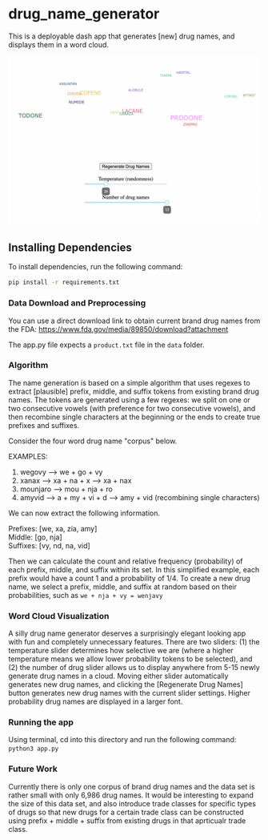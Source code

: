 # drug_name_generator

This is a deployable dash app that generates [new] drug names, and displays them in a word cloud. 

![alt text](https://github.com/merillium/drug_name_generator/blob/main/images/sample.png)

## Installing Dependencies
To install dependencies, run the following command:
```bash
pip install -r requirements.txt
```

### Data Download and Preprocessing
You can use a direct download link to obtain current brand drug names from the FDA: https://www.fda.gov/media/89850/download?attachment

The app.py file expects a `product.txt` file in the `data` folder.

### Algorithm
The name generation is based on a simple algorithm that uses regexes to extract [plausible] prefix, middle, and suffix tokens from existing brand drug names. The tokens are generated using a few regexes: we split on one or two consecutive vowels (with preference for two consecutive vowels), and then recombine single characters at the beginning or the ends to create true prefixes and suffixes. 

Consider the four word drug name "corpus" below.

EXAMPLES: 
1. wegovy --> we + go + vy  
2. xanax --> xa + na + x --> xa + nax  
3. mounjaro --> mou + nja + ro  
4. amyvid --> a + my + vi + d --> amy + vid (recombining single characters)  

We can now extract the following information.

Prefixes: [we, xa, zia, amy]  
Middle: [go, nja]  
Suffixes: [vy, nd, na, vid]  

Then we can calculate the count and relative frequency (probability) of each prefix, middle, and suffix within its set. In this simplified example, each prefix would have a count 1 and a probability of 1/4. To create a new drug name, we select a prefix, middle, and suffix at random based on their probabilities, such as `we + nja + vy = wenjavy`

### Word Cloud Visualization
A silly drug name generator deserves a surprisingly elegant looking app with fun and completely unnecessary features. There are two sliders: (1) the temperature slider determines how selective we are (where a higher temperature means we allow lower probability tokens to be selected), and (2) the number of drug slider allows us to display anywhere from 5-15 newly generate drug names in a cloud. Moving either slider automatically generates new drug names, and clicking the [Regenerate Drug Names] button generates new drug names with the current slider settings. Higher probability drug names are displayed in a larger font.

### Running the app
Using terminal, cd into this directory and run the following command: ```python3 app.py```

### Future Work
Currently there is only one corpus of brand drug names and the data set is rather small with only 6,986 drug names. It would be interesting to expand the size of this data set, and also introduce trade classes for specific types of drugs so that new drugs for a certain trade class can be constructed using prefix + middle + suffix from existing drugs in that aprticualr trade class.